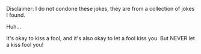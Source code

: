 Disclaimer: I do not condone these jokes, they are from a collection of jokes I found.

Huh...

It's okay to kiss a fool,
and it's also okay to let a fool kiss you.
But NEVER let a kiss fool you!

